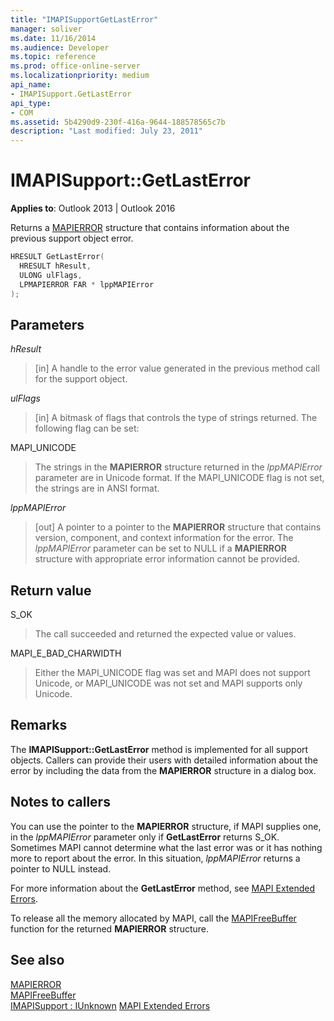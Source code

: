 ```yaml
---
title: "IMAPISupportGetLastError" 
manager: soliver
ms.date: 11/16/2014
ms.audience: Developer
ms.topic: reference
ms.prod: office-online-server
ms.localizationpriority: medium
api_name:
- IMAPISupport.GetLastError
api_type:
- COM
ms.assetid: 5b4290d9-230f-416a-9644-188578565c7b
description: "Last modified: July 23, 2011"
---
```


# IMAPISupport::GetLastError

**Applies to**: Outlook 2013 | Outlook 2016
 
Returns a [MAPIERROR](mapierror.md) structure that contains information about the previous support object error.
 
```cpp
HRESULT GetLastError(
  HRESULT hResult,
  ULONG ulFlags,
  LPMAPIERROR FAR * lppMAPIError
);
```

## Parameters

 _hResult_
  
> [in] A handle to the error value generated in the previous method call for the support object.

 _ulFlags_
  
> [in] A bitmask of flags that controls the type of strings returned. The following flag can be set:

MAPI_UNICODE
  
> The strings in the **MAPIERROR** structure returned in the _lppMAPIError_ parameter are in Unicode format. If the MAPI_UNICODE flag is not set, the strings are in ANSI format.

 _lppMAPIError_
  
> [out] A pointer to a pointer to the **MAPIERROR** structure that contains version, component, and context information for the error. The _lppMAPIError_ parameter can be set to NULL if a **MAPIERROR** structure with appropriate error information cannot be provided.

## Return value

S_OK
  
> The call succeeded and returned the expected value or values.

MAPI_E_BAD_CHARWIDTH
  
> Either the MAPI_UNICODE flag was set and MAPI does not support Unicode, or MAPI_UNICODE was not set and MAPI supports only Unicode.

## Remarks

The **IMAPISupport::GetLastError** method is implemented for all support objects. Callers can provide their users with detailed information about the error by including the data from the **MAPIERROR** structure in a dialog box.
  
## Notes to callers

You can use the pointer to the **MAPIERROR** structure, if MAPI supplies one, in the _lppMAPIError_ parameter only if **GetLastError** returns S_OK. Sometimes MAPI cannot determine what the last error was or it has nothing more to report about the error. In this situation, _lppMAPIError_ returns a pointer to NULL instead.
  
For more information about the **GetLastError** method, see [MAPI Extended Errors](mapi-extended-errors.md).
  
To release all the memory allocated by MAPI, call the [MAPIFreeBuffer](mapifreebuffer.md) function for the returned **MAPIERROR** structure.
  
## See also

[MAPIERROR](mapierror.md)  
[MAPIFreeBuffer](mapifreebuffer.md)  
[IMAPISupport : IUnknown](imapisupportiunknown.md)
[MAPI Extended Errors](mapi-extended-errors.md)
